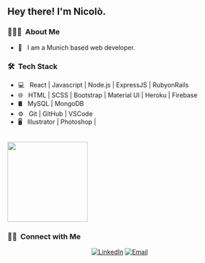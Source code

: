 <h2> Hey there! I'm Nicolò.</h2>

<h3> 👨🏻‍💻 &nbsp;About Me </h3>

- 🤔 &nbsp; I am a Munich based web developer.


<h3> 🛠 &nbsp;Tech Stack</h3>

- 💻 &nbsp; React | Javascript | Node.js | ExpressJS | RubyonRails 
- 🌐 &nbsp; HTML | SCSS | Bootstrap | Material UI | Heroku | Firebase
- 🛢 &nbsp; MySQL | MongoDB
- ⚙️ &nbsp; Git | GitHub | VSCode
- 🖥 &nbsp; Illustrator | Photoshop | 

<br/>

<a href="https://github.com/nicolotor">
<!--   <img height="180em" src="https://github-readme-stats.vercel.app/api?username=nicolotor&theme=buefy&show_icons=true" /> -->
  <img height="180em" src="https://github-readme-stats.vercel.app/api/top-langs/?username=nicolotor&theme=buefy&layout=compact" />
</a>

<br/>

<h3> 🤝🏻 &nbsp;Connect with Me </h3>

<p align="center">
<a href="https://www.linkedin.com/in/nicolo-torromacco/"><img alt="LinkedIn" src="https://img.shields.io/badge/LinkedIn-Nicolò%20Torromacco-blue?style=flat-square&logo=linkedin"></a>
<a href="mailto:nicolotor@gmail.com"><img alt="Email" src="https://img.shields.io/badge/Email-nicolotor@gmail.com-blue?style=flat-square&logo=gmail"></a>
</p>

